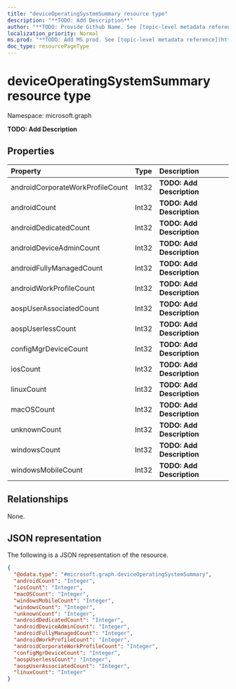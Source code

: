 ```yaml
---
title: "deviceOperatingSystemSummary resource type"
description: "**TODO: Add Description**"
author: "**TODO: Provide Github Name. See [topic-level metadata reference](https://msgo.azurewebsites.net/add/document/guidelines/metadata.html#topic-level-metadata)**"
localization_priority: Normal
ms.prod: "**TODO: Add MS prod. See [topic-level metadata reference](https://msgo.azurewebsites.net/add/document/guidelines/metadata.html#topic-level-metadata)**"
doc_type: resourcePageType
---
```


# deviceOperatingSystemSummary resource type

Namespace: microsoft.graph

**TODO: Add Description**

## Properties
|Property|Type|Description|
|:---|:---|:---|
|androidCorporateWorkProfileCount|Int32|**TODO: Add Description**|
|androidCount|Int32|**TODO: Add Description**|
|androidDedicatedCount|Int32|**TODO: Add Description**|
|androidDeviceAdminCount|Int32|**TODO: Add Description**|
|androidFullyManagedCount|Int32|**TODO: Add Description**|
|androidWorkProfileCount|Int32|**TODO: Add Description**|
|aospUserAssociatedCount|Int32|**TODO: Add Description**|
|aospUserlessCount|Int32|**TODO: Add Description**|
|configMgrDeviceCount|Int32|**TODO: Add Description**|
|iosCount|Int32|**TODO: Add Description**|
|linuxCount|Int32|**TODO: Add Description**|
|macOSCount|Int32|**TODO: Add Description**|
|unknownCount|Int32|**TODO: Add Description**|
|windowsCount|Int32|**TODO: Add Description**|
|windowsMobileCount|Int32|**TODO: Add Description**|

## Relationships
None.

## JSON representation
The following is a JSON representation of the resource.
<!-- {
  "blockType": "resource",
  "@odata.type": "microsoft.graph.deviceOperatingSystemSummary"
}
-->
``` json
{
  "@odata.type": "#microsoft.graph.deviceOperatingSystemSummary",
  "androidCount": "Integer",
  "iosCount": "Integer",
  "macOSCount": "Integer",
  "windowsMobileCount": "Integer",
  "windowsCount": "Integer",
  "unknownCount": "Integer",
  "androidDedicatedCount": "Integer",
  "androidDeviceAdminCount": "Integer",
  "androidFullyManagedCount": "Integer",
  "androidWorkProfileCount": "Integer",
  "androidCorporateWorkProfileCount": "Integer",
  "configMgrDeviceCount": "Integer",
  "aospUserlessCount": "Integer",
  "aospUserAssociatedCount": "Integer",
  "linuxCount": "Integer"
}
```

